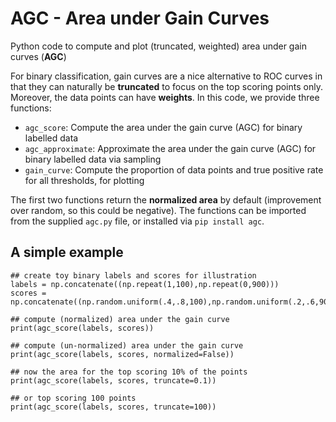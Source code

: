 # AGC - Area under Gain Curves
Python code to compute and plot (truncated, weighted) area under gain curves (**AGC**)

For binary classification, gain curves are a nice alternative to ROC curves in that they can naturally be **truncated** to focus on the top scoring points only.
Moreover, the data points can have **weights**. In this code, we provide three functions:

* `agc_score`: Compute the area under the gain curve (AGC) for binary labelled data
* `agc_approximate`: Approximate the area under the gain curve (AGC) for binary labelled data via sampling
* `gain_curve`: Compute the proportion of data points and true positive rate for all thresholds, for plotting

The first two functions return the **normalized area** by default (improvement over random, so this could be negative).
The functions can be imported from the supplied `agc.py` file, or installed via `pip install agc`.

## A simple example

```
## create toy binary labels and scores for illustration
labels = np.concatenate((np.repeat(1,100),np.repeat(0,900)))
scores = np.concatenate((np.random.uniform(.4,.8,100),np.random.uniform(.2,.6,900)))

## compute (normalized) area under the gain curve
print(agc_score(labels, scores))

## compute (un-normalized) area under the gain curve
print(agc_score(labels, scores, normalized=False))

## now the area for the top scoring 10% of the points
print(agc_score(labels, scores, truncate=0.1))

## or top scoring 100 points
print(agc_score(labels, scores, truncate=100))
```

